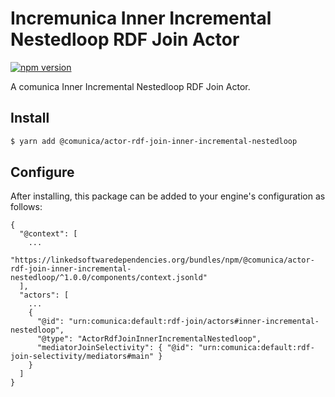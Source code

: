 # Incremunica Inner Incremental Nestedloop RDF Join Actor

[![npm version](https://badge.fury.io/js/@incremunica%2Factor-rdf-join-inner-incremental-nestedloop.svg)](https://badge.fury.io/js/@incremunica%2Factor-rdf-join-inner-incremental-nestedloop)

A comunica Inner Incremental Nestedloop RDF Join Actor.

## Install

```bash
$ yarn add @comunica/actor-rdf-join-inner-incremental-nestedloop
```

## Configure

After installing, this package can be added to your engine's configuration as follows:
```text
{
  "@context": [
    ...
    "https://linkedsoftwaredependencies.org/bundles/npm/@comunica/actor-rdf-join-inner-incremental-nestedloop/^1.0.0/components/context.jsonld"  
  ],
  "actors": [
    ...
    {
      "@id": "urn:comunica:default:rdf-join/actors#inner-incremental-nestedloop",
      "@type": "ActorRdfJoinInnerIncrementalNestedloop",
      "mediatorJoinSelectivity": { "@id": "urn:comunica:default:rdf-join-selectivity/mediators#main" }
    }
  ]
}
```
